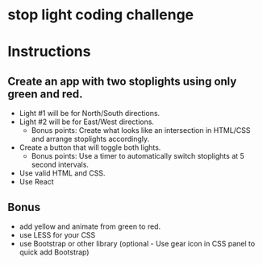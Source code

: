 # stop light coding challenge


# Instructions
## Create an app with two stoplights using only green and red.
- Light #1 will be for North/South directions.
- Light #2 will be for East/West directions.
    - Bonus points: Create what looks like an intersection in HTML/CSS and arrange stoplights accordingly.
- Create a button that will toggle both lights.
    - Bonus points: Use a timer to automatically switch stoplights at 5 second intervals.
- Use valid HTML and CSS.
- Use React

## Bonus
- add yellow and animate from green to red.
- use LESS for your CSS
- use Bootstrap or other library (optional - Use gear icon in CSS panel to quick add Bootstrap)
